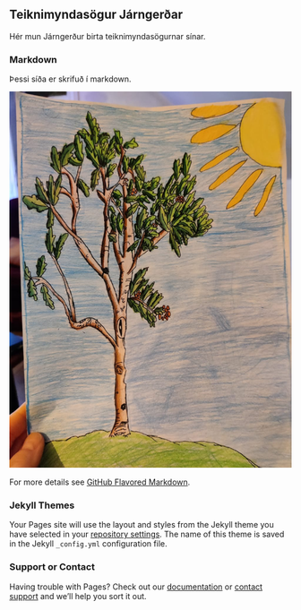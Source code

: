 ## Teiknimyndasögur Járngerðar

Hér mun Járngerður birta teiknimyndasögurnar sínar.

### Markdown

Þessi síða er skrifuð í markdown.

![Mynd sem J teiknaði](https://github.com/thorgnyr/j-cartoon/blob/gh-pages/fb513f94-fa0f-4937-8ae8-b1c6e1336a85.jpg?raw=true)

For more details see [GitHub Flavored Markdown](https://guides.github.com/features/mastering-markdown/).

### Jekyll Themes

Your Pages site will use the layout and styles from the Jekyll theme you have selected in your [repository settings](https://github.com/thorgnyr/j-cartoon/settings). The name of this theme is saved in the Jekyll `_config.yml` configuration file.

### Support or Contact

Having trouble with Pages? Check out our [documentation](https://docs.github.com/categories/github-pages-basics/) or [contact support](https://support.github.com/contact) and we’ll help you sort it out.
